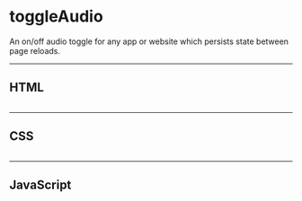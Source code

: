 # toggleAudio
An on/off audio toggle for any app or website which persists state between page reloads.

______

## HTML

```

```

______

## CSS

```

```

______

## JavaScript

```

```

